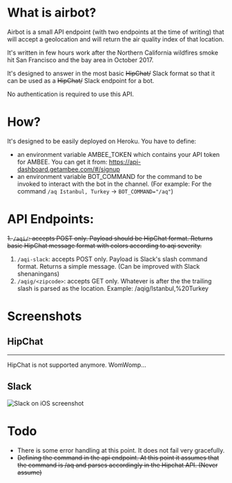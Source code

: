 # What is airbot?
Airbot is a small API endpoint (with two endpoints at the time of writing) that will accept a geolocation and will return the air quality index of that location.

It's written in few hours work after the Northern California wildfires smoke hit San Francisco and the bay area in October 2017. 

It's designed to answer in the most basic ~~HipChat/~~ Slack format so that it can be used as a ~~HipChat/~~ Slack endpoint for a bot.

No authentication is required to use this API.

# How?

It's designed to be easily deployed on Heroku. You have to define:
- an environment variable AMBEE_TOKEN which contains your API token for AMBEE. You can get it from: https://api-dashboard.getambee.com/#/signup
- an environment variable BOT_COMMAND for the command to be invoked to interact with the bot in the channel. (For example: For the command `/aq Istanbul, Turkey` -> `BOT_COMMAND="/aq"`)

# API Endpoints:
~~1. `/aqi/`: accepts POST only. Payload should be HipChat format. Returns basic HipChat message format with colors according to aqi severity.~~
1. `/aqi-slack`: accepts POST only. Payload is Slack's slash command format. Returns a simple message. (Can be improved with Slack shenaningans)
2. `/aqig/<zipcode>`: accepts GET only. Whatever is after the the trailing slash is parsed as the location. Example: /aqig/Istanbul,%20Turkey

# Screenshots

## HipChat
---
HipChat is not supported anymore. WomWomp...

## Slack
![Slack on iOS screenshot](https://i.imgur.com/PaXsvYW.jpg "Slack on iOS screenshot")

# Todo

- There is some error handling at this point. It does not fail very gracefully. 
- ~~Defining the command in the api endpoint. At this point it assumes that the command is /aq and parses accordingly in the Hipchat API. (Never assume)~~
